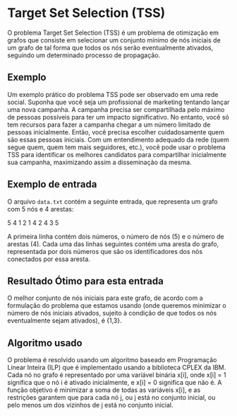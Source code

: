 # Target Set Selection (TSS)

O problema Target Set Selection (TSS) é um problema de otimização em grafos que consiste em selecionar um conjunto mínimo de nós iniciais de um grafo de tal forma que todos os nós serão eventualmente ativados, seguindo um determinado processo de propagação. 

## Exemplo

Um exemplo prático do problema TSS pode ser observado em uma rede social. Suponha que você seja um profissional de marketing tentando lançar uma nova campanha. A campanha precisa ser compartilhada pelo máximo de pessoas possíveis para ter um impacto significativo. No entanto, você só tem recursos para fazer a campanha chegar a um número limitado de pessoas inicialmente. Então, você precisa escolher cuidadosamente quem são essas pessoas iniciais. Com um entendimento adequado da rede (quem segue quem, quem tem mais seguidores, etc.), você pode usar o problema TSS para identificar os melhores candidatos para compartilhar inicialmente sua campanha, maximizando assim a disseminação da mesma.

## Exemplo de entrada

O arquivo `data.txt` contém a seguinte entrada, que representa um grafo com 5 nós e 4 arestas:

5 4
1 2
1 4
2 4
3 5


A primeira linha contém dois números, o número de nós (5) e o número de arestas (4). Cada uma das linhas seguintes contém uma aresta do grafo, representada por dois números que são os identificadores dos nós conectados por essa aresta.

## Resultado Ótimo para esta entrada

O melhor conjunto de nós iniciais para este grafo, de acordo com a formulação do problema que estamos usando (onde queremos minimizar o número de nós iniciais ativados, sujeito à condição de que todos os nós eventualmente sejam ativados), é {1,3}.

## Algoritmo usado

O problema é resolvido usando um algoritmo baseado em Programação Linear Inteira (ILP) que é implementado usando a biblioteca CPLEX da IBM. Cada nó no grafo é representado por uma variável binária x[i], onde x[i] = 1 significa que o nó i é ativado inicialmente, e x[i] = 0 significa que não é. A função objetivo é minimizar a soma de todas as variáveis x[i], e as restrições garantem que para cada nó j, ou j está no conjunto inicial, ou pelo menos um dos vizinhos de j está no conjunto inicial.
